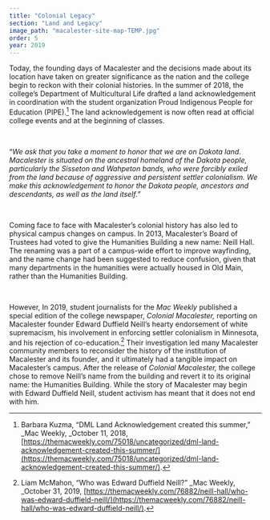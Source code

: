 ```yaml
---
title: "Colonial Legacy"
section: "Land and Legacy"
image_path: "macalester-site-map-TEMP.jpg"
order: 5
year: 2019
---
```



Today, the founding days of Macalester and the decisions made about its location have taken on greater significance as the nation and the college begin to reckon with their colonial histories. In the summer of 2018, the college’s Department of Multicultural Life drafted a land acknowledgement in coordination with the student organization Proud Indigenous People for Education (PIPE).[^1] The land acknowledgement is now often read at official college events and at the beginning of classes. 

<br>

 “_We ask that you take a moment to honor that we are on Dakota land. Macalester is situated on the ancestral homeland of the Dakota people, particularly the Sisseton and Wahpeton bands, who were forcibly exiled from the land because of aggressive and persistent settler colonialism. We make this acknowledgement to honor the Dakota people, ancestors and descendants, as well as the land itself.”_ 

<br>

 Coming face to face with Macalester’s colonial history has also led to physical campus changes on campus.  In 2013, Macalester’s Board of Trustees had voted to give the Humanities Building a new name: Neill Hall. The renaming was a part of a campus-wide effort to improve wayfinding, and the name change had been suggested to reduce confusion, given that many departments in the humanities were actually housed in Old Main, rather than the Humanities Building.

 <br>

However, In 2019, student journalists for the _Mac Weekly_ published a special edition of the college newspaper, _Colonial Macalester,_ reporting on Macalester founder Edward Duffield Neill’s hearty endorsement of white supremacism, his involvement in enforcing settler colonialism in Minnesota, and his rejection of co-education.[^2] Their investigation led many Macalester community members to reconsider the history of the institution of Macalester and its founder, and it ultimately had a tangible impact on Macalester’s campus. After the release of _Colonial Macalester,_ the college chose to remove Neill’s name from the building and revert it to its original name: the Humanities Building. While the story of Macalester may begin with Edward Duffield Neill, student activism has meant that it does not end with him.

[^1]:
    Barbara Kuzma, “DML Land Acknowledgement created this summer,”  _Mac Weekly, _October 11, 2018, [https://themacweekly.com/75018/uncategorized/dml-land-acknowledgement-created-this-summer/](https://themacweekly.com/75018/uncategorized/dml-land-acknowledgement-created-this-summer/).

[^2]:
     Liam McMahon, “Who was Edward Duffield Neill?” _Mac Weekly, _October 31, 2019, [https://themacweekly.com/76882/neill-hall/who-was-edward-duffield-neill/](https://themacweekly.com/76882/neill-hall/who-was-edward-duffield-neill/).
